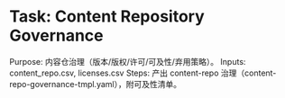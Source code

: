 # Task: Content Repository Governance

Purpose: 内容仓治理（版本/版权/许可/可及性/弃用策略）。
Inputs: content_repo.csv, licenses.csv
Steps: 产出 content-repo 治理（content-repo-governance-tmpl.yaml），附可及性清单。
